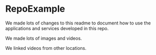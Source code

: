 # RepoExample 

We made lots of changes to this readme to document how to use the applications and services developed in this repo.

We made lots of images and videos.

We linked videos from other locations.

